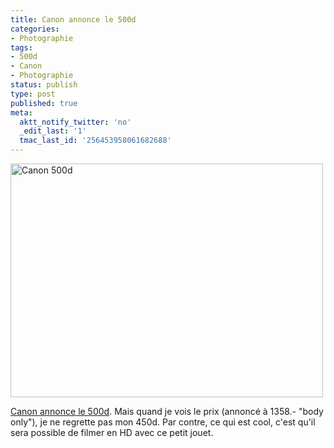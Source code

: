 ```yaml
---
title: Canon annonce le 500d
categories:
- Photographie
tags:
- 500d
- Canon
- Photographie
status: publish
type: post
published: true
meta:
  aktt_notify_twitter: 'no'
  _edit_last: '1'
  tmac_last_id: '256453958061682688'
---
```

<img class="alignnone size-medium wp-image-1099" title="Canon 500d" src="https://dlgjp9x71cipk.cloudfront.net/2009/04/eos500d-500x374.jpg" alt="Canon 500d" width="500" height="374" />

<a title="Canon 500d" href="https://fr.canon.ch/About_Us/News/Consumer_Releases/Consumer_2009_EOS500D.asp">Canon annonce le 500d</a>. Mais quand je vois le prix (annoncé à 1358.- "body only"), je ne regrette pas mon 450d. Par contre, ce qui est cool, c'est qu'il sera possible de filmer en HD avec ce petit jouet.
